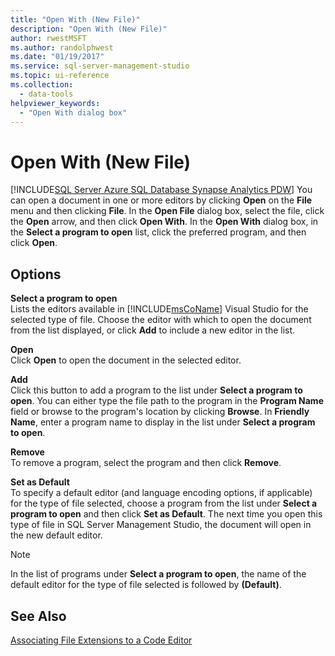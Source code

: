 ```yaml
---
title: "Open With (New File)"
description: "Open With (New File)"
author: rwestMSFT
ms.author: randolphwest
ms.date: "01/19/2017"
ms.service: sql-server-management-studio
ms.topic: ui-reference
ms.collection:
  - data-tools
helpviewer_keywords:
  - "Open With dialog box"
---
```

# Open With (New File)
[!INCLUDE[SQL Server Azure SQL Database Synapse Analytics PDW](../includes/applies-to-version/sql-asdb-asdbmi-asa-pdw.md)]
You can open a document in one or more editors by clicking **Open** on the **File** menu and then clicking **File**. In the **Open File** dialog box, select the file, click the **Open** arrow, and then click **Open With**. In the **Open With** dialog box, in the **Select a program to open** list, click the preferred program, and then click **Open**.  
  
## Options  
**Select a program to open**  
Lists the editors available in [!INCLUDE[msCoName](../includes/msconame-md.md)] Visual Studio for the selected type of file. Choose the editor with which to open the document from the list displayed, or click **Add** to include a new editor in the list.  
  
**Open**  
Click **Open** to open the document in the selected editor.  
  
**Add**  
Click this button to add a program to the list under **Select a program to open**. You can either type the file path to the program in the **Program Name** field or browse to the program's location by clicking **Browse**. In **Friendly Name**, enter a program name to display in the list under **Select a program to open**.  
  
**Remove**  
To remove a program, select the program and then click **Remove**.  
  
**Set as Default**  
To specify a default editor (and language encoding options, if applicable) for the type of file selected, choose a program from the list under **Select a program to open** and then click **Set as Default**. The next time you open this type of file in SQL Server Management Studio, the document will open in the new default editor.  
  
> [!NOTE]  
> In the list of programs under **Select a program to open**, the name of the default editor for the type of file selected is followed by **(Default)**.  
  
## See Also  
[Associating File Extensions to a Code Editor](../scripting/associate-file-extensions-to-a-code-editor.md)
